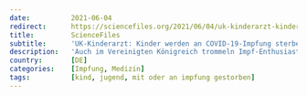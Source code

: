 ```yaml
---
date:          2021-06-04
redirect:      https://sciencefiles.org/2021/06/04/uk-kinderarzt-kinder-werden-an-covid-19-impfung-sterben/
title:         ScienceFiles
subtitle:      'UK-Kinderarzt: Kinder werden an COVID-19-Impfung sterben'
description:   'Auch im Vereinigten Königreich trommeln Impf-Enthusiasten, die offenkundig bar jeglicher ethischer Bedenken sind, für die Impfung von Kindern ab 12 Jahren. Darum hat sich eine breite Diskussion entwickelt, in der sich immer mehr Ärzte zu Wort melden. Wir haben als ein Beispiel für einen (Kinder-)Arzt, der sich gegen die Impfung von Kindern ausspricht, Dr Ros…'
country:       [DE]
categories:    [Impfung, Medizin]
tags:          [kind, jugend, mit oder an impfung gestorben]
---
```


